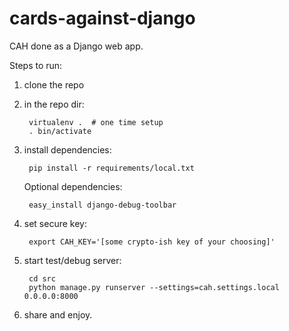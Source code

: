 cards-against-django
====================

CAH done as a Django web app.

Steps to run:

1. clone the repo

2. in the repo dir:

        virtualenv .  # one time setup
        . bin/activate

3. install dependencies:

        pip install -r requirements/local.txt

    Optional dependencies:
    
        easy_install django-debug-toolbar

4. set secure key:

        export CAH_KEY='[some crypto-ish key of your choosing]'

5. start test/debug server:

        cd src
        python manage.py runserver --settings=cah.settings.local 0.0.0.0:8000

6. share and enjoy.

